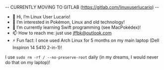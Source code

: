 -- CURRENTLY MOVING TO GITLAB (https://gitlab.com/linuxuserlucario) --

- 👋 Hi, I’m Linux User Lucario!
- 👀 I’m interested in Pokémon, Linux and old technology!
- 🌱 I’m currently learning Swift programming (see MacPokédex)!
- 📫 How to reach me: just use jffbk@outlook.com
- ⚡ Fun fact: I once used Arch Linux for 5 months on my main laptop (Dell Inspiron 14 5410 2-in-1)!

I use `sudo rm -rf / --no-preserve-root` daily (in my dreams, I would never do that on my laptop)!

<!---
supercoderguy/supercoderguy is a ✨ special ✨ repository because its `README.md` (this file) appears on your GitHub profile.
You can click the Preview link to take a look at your changes.
--->
